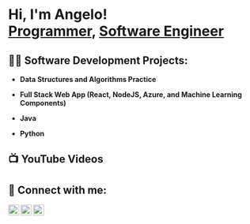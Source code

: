 <h1>Hi, I'm Angelo! <br/><a href="https://github.com/angeloram">Programmer</a>, <a href="https://www.linkedin.com/in/angeloramelb/">Software Engineer</a>

<h2>👨‍💻 Software Development Projects:</h2>

- <b>Data Structures and Algorithms Practice</b>

- <b>Full Stack Web App (React, NodeJS, Azure, and Machine Learning Components)</b>

- <b>Java</b>

- <b>Python</b>

<h2>📺 YouTube Videos</h2>


<h2> 🤳 Connect with me:</h2>

[<img align="left" alt="JoshMadakor | YouTube" width="22px" src="https://cdn.jsdelivr.net/npm/simple-icons@v3/icons/youtube.svg" />][youtube]
[<img align="left" alt="JoshMadakor | LinkedIn" width="22px" src="https://cdn.jsdelivr.net/npm/simple-icons@v3/icons/linkedin.svg" />][linkedin]
[<img align="left" alt="JoshMadakor | Instagram" width="22px" src="https://cdn.jsdelivr.net/npm/simple-icons@v3/icons/instagram.svg" />][instagram]

[youtube]: https://www.youtube.com/@angelo_ramelb
[instagram]: https://www.instagram.com/geloram3/
[linkedin]: https://www.linkedin.com/in/angeloramelb/

<!--
**angeloram/angeloram** is a ✨ _special_ ✨ repository because its `README.md` (this file) appears on your GitHub profile.

Here are some ideas to get you started:

- 🔭 I’m currently working on ...
- 🌱 I’m currently learning ...
- 👯 I’m looking to collaborate on ...
- 🤔 I’m looking for help with ...
- 💬 Ask me about ...
- 📫 How to reach me: ...
- 😄 Pronouns: ...
- ⚡ Fun fact: ...
-->
